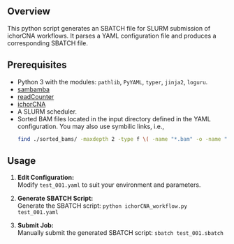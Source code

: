 ## Overview
This python script generates an SBATCH file for SLURM submission of ichorCNA workflows. It parses a YAML configuration file and produces a corresponding SBATCH file.

## Prerequisites
- Python 3 with the modules: `pathlib`, `PyYAML`, `typer`, `jinja2`, `loguru`.
- [sambamba](https://github.com/biod/sambamba)
- [readCounter](https://github.com/shahcompbio/hmmcopy_utils)
- [ichorCNA](https://github.com/broadinstitute/ichorCNA)
- A SLURM scheduler.
- Sorted BAM files located in the input directory defined in the YAML configuration. You may also use symbilic links, i.e.,
  ```bash
  find ./sorted_bams/ -maxdepth 2 -type f \( -name "*.bam" -o -name "*.bai" \) -exec ln -s "$(realpath "{}")" ./bam_links/ \;
  ```

## Usage

1. **Edit Configuration:**  
   Modify `test_001.yaml` to suit your environment and parameters.

2. **Generate SBATCH Script:**  
   Generate the SBATCH script: `python ichorCNA_workflow.py test_001.yaml`

3. **Submit Job:**  
   Manually submit the generated SBATCH script: `sbatch test_001.sbatch`
